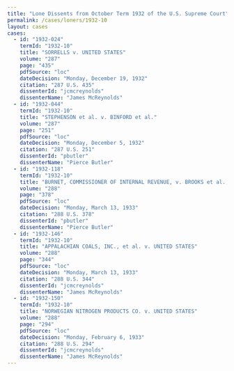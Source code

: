 ```yaml
---
title: "Lone Dissents from October Term 1932 of the U.S. Supreme Court"
permalink: /cases/loners/1932-10
layout: cases
cases:
  - id: "1932-024"
    termId: "1932-10"
    title: "SORRELLS v. UNITED STATES"
    volume: "287"
    page: "435"
    pdfSource: "loc"
    dateDecision: "Monday, December 19, 1932"
    citation: "287 U.S. 435"
    dissenterId: "jcmcreynolds"
    dissenterName: "James McReynolds"
  - id: "1932-044"
    termId: "1932-10"
    title: "STEPHENSON et al. v. BINFORD et al."
    volume: "287"
    page: "251"
    pdfSource: "loc"
    dateDecision: "Monday, December 5, 1932"
    citation: "287 U.S. 251"
    dissenterId: "pbutler"
    dissenterName: "Pierce Butler"
  - id: "1932-118"
    termId: "1932-10"
    title: "BURNET, COMMISSIONER OF INTERNAL REVENUE, v. BROOKS et al., EXECUTOR"
    volume: "288"
    page: "378"
    pdfSource: "loc"
    dateDecision: "Monday, March 13, 1933"
    citation: "288 U.S. 378"
    dissenterId: "pbutler"
    dissenterName: "Pierce Butler"
  - id: "1932-146"
    termId: "1932-10"
    title: "APPALACHIAN COALS, INC., et al. v. UNITED STATES"
    volume: "288"
    page: "344"
    pdfSource: "loc"
    dateDecision: "Monday, March 13, 1933"
    citation: "288 U.S. 344"
    dissenterId: "jcmcreynolds"
    dissenterName: "James McReynolds"
  - id: "1932-150"
    termId: "1932-10"
    title: "NORWEGIAN NITROGEN PRODUCTS CO. v. UNITED STATES"
    volume: "288"
    page: "294"
    pdfSource: "loc"
    dateDecision: "Monday, February 6, 1933"
    citation: "288 U.S. 294"
    dissenterId: "jcmcreynolds"
    dissenterName: "James McReynolds"
---
```


